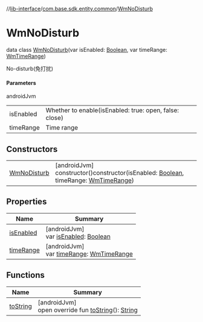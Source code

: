 //[lib-interface](../../../index.md)/[com.base.sdk.entity.common](../index.md)/[WmNoDisturb](index.md)

# WmNoDisturb

data class [WmNoDisturb](index.md)(var isEnabled: [Boolean](https://kotlinlang.org/api/latest/jvm/stdlib/kotlin/-boolean/index.html), var timeRange: [WmTimeRange](../-wm-time-range/index.md))

No-disturb(免打扰)

#### Parameters

androidJvm

| | |
|---|---|
| isEnabled | Whether to enable(isEnabled: true: open, false: close) |
| timeRange | Time range |

## Constructors

| | |
|---|---|
| [WmNoDisturb](-wm-no-disturb.md) | [androidJvm]<br>constructor()constructor(isEnabled: [Boolean](https://kotlinlang.org/api/latest/jvm/stdlib/kotlin/-boolean/index.html), timeRange: [WmTimeRange](../-wm-time-range/index.md)) |

## Properties

| Name | Summary |
|---|---|
| [isEnabled](is-enabled.md) | [androidJvm]<br>var [isEnabled](is-enabled.md): [Boolean](https://kotlinlang.org/api/latest/jvm/stdlib/kotlin/-boolean/index.html) |
| [timeRange](time-range.md) | [androidJvm]<br>var [timeRange](time-range.md): [WmTimeRange](../-wm-time-range/index.md) |

## Functions

| Name | Summary |
|---|---|
| [toString](to-string.md) | [androidJvm]<br>open override fun [toString](to-string.md)(): [String](https://kotlinlang.org/api/latest/jvm/stdlib/kotlin/-string/index.html) |
